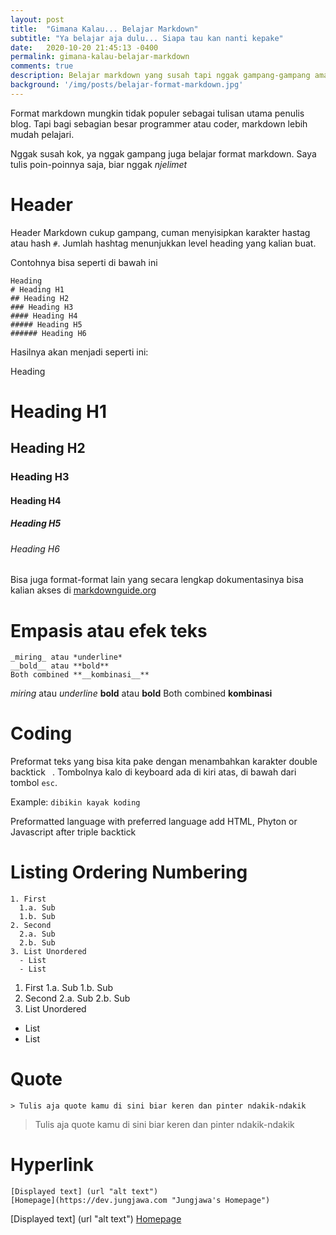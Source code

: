 ```yaml
---
layout: post
title:  "Gimana Kalau... Belajar Markdown"
subtitle: "Ya belajar aja dulu... Siapa tau kan nanti kepake"
date:   2020-10-20 21:45:13 -0400
permalink: gimana-kalau-belajar-markdown
comments: true
description: Belajar markdown yang susah tapi nggak gampang-gampang amat
background: '/img/posts/belajar-format-markdown.jpg'
---
```

Format markdown mungkin tidak populer sebagai tulisan utama penulis blog. Tapi bagi sebagian besar programmer atau coder, markdown lebih mudah pelajari.

Nggak susah kok, ya nggak gampang juga belajar format markdown. Saya tulis poin-poinnya saja, biar nggak _njelimet_

# Header
Header Markdown cukup gampang, cuman menyisipkan karakter hastag atau hash `#`. Jumlah hashtag menunjukkan level heading yang kalian buat.

Contohnya bisa seperti di bawah ini

```
Heading
# Heading H1
## Heading H2
### Heading H3
#### Heading H4
##### Heading H5
###### Heading H6
```

Hasilnya akan menjadi seperti ini:

Heading
# Heading H1
## Heading H2
### Heading H3
#### Heading H4
##### Heading H5
###### Heading H6

Bisa juga format-format lain yang secara lengkap dokumentasinya bisa kalian akses di [markdownguide.org](https://www.markdownguide.org/basic-syntax/ "Markdown Basic Syntax")
# Empasis atau efek teks
```
_miring_ atau *underline*
__bold__ atau **bold**
Both combined **__kombinasi__**
```

_miring_ atau *underline*
__bold__ atau **bold**
Both combined **__kombinasi__**

# Coding
Preformat teks yang bisa kita pake dengan menambahkan karakter double backtick ` `. Tombolnya kalo di keyboard ada di kiri atas, di bawah dari tombol `esc`.

Example:
`dibikin kayak koding`

Preformatted language with preferred language add HTML, Phyton or Javascript after triple backtick

# Listing Ordering Numbering
```
1. First
  1.a. Sub
  1.b. Sub
2. Second
  2.a. Sub
  2.b. Sub
3. List Unordered
  - List
  - List
```
1. First
  1.a. Sub
  1.b. Sub
2. Second
  2.a. Sub
  2.b. Sub
3. List Unordered
  - List
  - List
  
# Quote
```
> Tulis aja quote kamu di sini biar keren dan pinter ndakik-ndakik
```
> Tulis aja quote kamu di sini biar keren dan pinter ndakik-ndakik

# Hyperlink
```
[Displayed text] (url "alt text")
[Homepage](https://dev.jungjawa.com "Jungjawa's Homepage")
```
[Displayed text] (url "alt text")
[Homepage](https://dev.jungjawa.com "Jungjawa's Homepage")